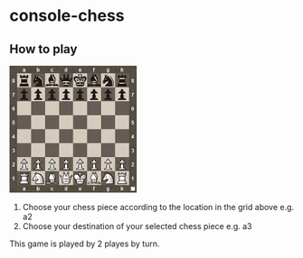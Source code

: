 # console-chess

## How to play
![alt text](https://github.com/kuoliangkwong/console-chess/blob/master/Main/Assets/chess.jpg?raw=true)
1. Choose your chess piece according to the location in the grid above e.g. a2
2. Choose your destination of your selected chess piece e.g. a3

This game is played by 2 playes by turn.
